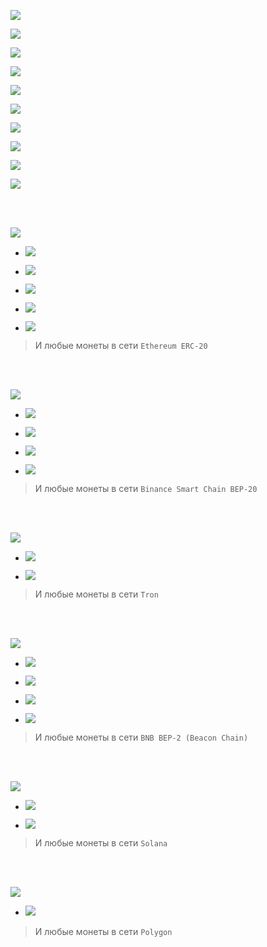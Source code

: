 [![](https://notabug.org/fftcc/Buy-me-a-coffee/raw/main/btc/btc.png)](https://notabug.org/fftcc/Buy-me-a-coffee/src/main/btc/btc.md)

[![](https://notabug.org/fftcc/Buy-me-a-coffee/raw/main/xmr/xmr.png)](https://notabug.org/fftcc/Buy-me-a-coffee/src/main/xmr/xmr.md)

[![](https://notabug.org/fftcc/Buy-me-a-coffee/raw/main/ada/ada.png)](https://notabug.org/fftcc/Buy-me-a-coffee/src/main/ada/ada.md)

[![](https://notabug.org/fftcc/Buy-me-a-coffee/raw/main/bch/bch.png)](https://notabug.org/fftcc/Buy-me-a-coffee/src/main/bch/bch.md)

[![](https://notabug.org/fftcc/Buy-me-a-coffee/raw/main/dash/dash.png)](https://notabug.org/fftcc/Buy-me-a-coffee/src/main/dash/dash.md)

[![](https://notabug.org/fftcc/Buy-me-a-coffee/raw/main/doge/doge.png)](https://notabug.org/fftcc/Buy-me-a-coffee/src/main/doge/doge.md)

[![](https://notabug.org/fftcc/Buy-me-a-coffee/raw/main/dot/dot.png)](https://notabug.org/fftcc/Buy-me-a-coffee/src/main/dot/dot.md)

[![](https://notabug.org/fftcc/Buy-me-a-coffee/raw/main/ltc/ltc.png)](https://notabug.org/fftcc/Buy-me-a-coffee/src/main/ltc/ltc.md)

[![](https://notabug.org/fftcc/Buy-me-a-coffee/raw/main/zec/zec.png)](https://notabug.org/fftcc/Buy-me-a-coffee/src/main/zec/zec.md)

[![](https://notabug.org/fftcc/Buy-me-a-coffee/raw/main/xrp/xrp.png)](https://notabug.org/fftcc/Buy-me-a-coffee/src/main/xrp/xrp.md)

<br>
<br>

[![](https://notabug.org/fftcc/Buy-me-a-coffee/raw/main/eth/eth.png)](https://notabug.org/fftcc/Buy-me-a-coffee/src/main/eth/eth.md)

- [![](https://notabug.org/fftcc/Buy-me-a-coffee/raw/main/eth/eth-usdt.png)](https://notabug.org/fftcc/Buy-me-a-coffee/src/main/eth/eth.md)

- [![](https://notabug.org/fftcc/Buy-me-a-coffee/raw/main/eth/eth-usdc.png)](https://notabug.org/fftcc/Buy-me-a-coffee/src/main/eth/eth.md)

- [![](https://notabug.org/fftcc/Buy-me-a-coffee/raw/main/eth/eth-shib.png)](https://notabug.org/fftcc/Buy-me-a-coffee/src/main/eth/eth.md)

- [![](https://notabug.org/fftcc/Buy-me-a-coffee/raw/main/eth/eth-dai.png)](https://notabug.org/fftcc/Buy-me-a-coffee/src/main/eth/eth.md)

- [![](https://notabug.org/fftcc/Buy-me-a-coffee/raw/main/eth/eth-uni.png)](https://notabug.org/fftcc/Buy-me-a-coffee/src/main/eth/eth.md)

> И любые монеты  в сети `Ethereum ERC-20`

<br>
<br>

[![](https://notabug.org/fftcc/Buy-me-a-coffee/raw/main/bsc-bep20/bsc-bep20-bnb.png)](https://notabug.org/fftcc/Buy-me-a-coffee/src/main/bsc-bep20/bsc-bep20.md)

- [![](https://notabug.org/fftcc/Buy-me-a-coffee/raw/main/bsc-bep20/bsc-bep20-shib.png)](https://notabug.org/fftcc/Buy-me-a-coffee/src/main/bsc-bep20/bsc-bep20.md)

- [![](https://notabug.org/fftcc/Buy-me-a-coffee/raw/main/bsc-bep20/bsc-bep20-usdt.png)](https://notabug.org/fftcc/Buy-me-a-coffee/src/main/bsc-bep20/bsc-bep20.md)

- [![](https://notabug.org/fftcc/Buy-me-a-coffee/raw/main/bsc-bep20/bsc-bep20-usdc.png)](https://notabug.org/fftcc/Buy-me-a-coffee/src/main/bsc-bep20/bsc-bep20.md)

- [![](https://notabug.org/fftcc/Buy-me-a-coffee/raw/main/bsc-bep20/bsc-bep20-busd.png)](https://notabug.org/fftcc/Buy-me-a-coffee/src/main/bsc-bep20/bsc-bep20.md)

> И любые монеты  в сети `Binance Smart Chain BEP-20`

<br>
<br>

[![](https://notabug.org/fftcc/Buy-me-a-coffee/raw/main/trx/trx-tron.png)](https://notabug.org/fftcc/Buy-me-a-coffee/src/main/trx/trx.md)

- [![](https://notabug.org/fftcc/Buy-me-a-coffee/raw/main/trx/trx-usdt.png)](https://notabug.org/fftcc/Buy-me-a-coffee/src/main/trx/trx.md)

- [![](https://notabug.org/fftcc/Buy-me-a-coffee/raw/main/trx/trx-btt.png)](https://notabug.org/fftcc/Buy-me-a-coffee/src/main/trx/trx.md)

> И любые монеты  в сети `Tron`

<br>
<br>

[![](https://notabug.org/fftcc/Buy-me-a-coffee/raw/main/bnb-bep2/bnb-bep2-bnb.png)](https://notabug.org/fftcc/Buy-me-a-coffee/src/main/bnb-bep2/bnb-bep2.md)

- [![](https://notabug.org/fftcc/Buy-me-a-coffee/raw/main/bnb-bep2/bnb-bep2-usdt.png)](https://notabug.org/fftcc/Buy-me-a-coffee/src/main/bnb-bep2/bnb-bep2.md)

- [![](https://notabug.org/fftcc/Buy-me-a-coffee/raw/main/bnb-bep2/bnb-bep2-usdc.png)](https://notabug.org/fftcc/Buy-me-a-coffee/src/main/bnb-bep2/bnb-bep2.md)

- [![](https://notabug.org/fftcc/Buy-me-a-coffee/raw/main/bnb-bep2/bnb-bep2-shib.png)](https://notabug.org/fftcc/Buy-me-a-coffee/src/main/bnb-bep2/bnb-bep2.md)

- [![](https://notabug.org/fftcc/Buy-me-a-coffee/raw/main/bnb-bep2/bnb-bep2-busd.png)](https://notabug.org/fftcc/Buy-me-a-coffee/src/main/bnb-bep2/bnb-bep2.md)

> И любые монеты  в сети `BNB BEP-2 (Beacon Chain)`

<br>
<br>

[![](https://notabug.org/fftcc/Buy-me-a-coffee/raw/main/sol/sol.png)](https://notabug.org/fftcc/Buy-me-a-coffee/src/main/sol/sol.md)

- [![](https://notabug.org/fftcc/Buy-me-a-coffee/raw/main/sol/sol-usdt.png)](https://notabug.org/fftcc/Buy-me-a-coffee/src/main/sol/sol.md)

- [![](https://notabug.org/fftcc/Buy-me-a-coffee/raw/main/sol/sol-usdc.png)](https://notabug.org/fftcc/Buy-me-a-coffee/src/main/sol/sol.md)

> И любые монеты  в сети `Solana`

<br>
<br>

[![](https://notabug.org/fftcc/Buy-me-a-coffee/raw/main/polygon/polygon-matic.png)](https://notabug.org/fftcc/Buy-me-a-coffee/src/main/polygon/polygon.md)

- [![](https://notabug.org/fftcc/Buy-me-a-coffee/raw/main/polygon/polygon-usdc.png)](https://notabug.org/fftcc/Buy-me-a-coffee/src/main/polygon/polygon.md)


> И любые монеты  в сети `Polygon`
